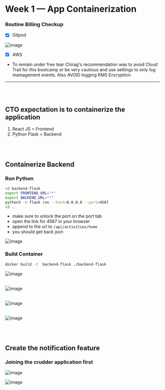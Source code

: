 # Week 1 — App Containerization


### Routine Billing Checkup

- [x] Gitpod



![image](https://user-images.githubusercontent.com/125198688/221349910-977c02df-cff6-4940-b262-0eb37a3b31f0.png)


- [x] AWS
* To remain under free tear Chirag's recommendation was to avoid Cloud Trail for this bootcamp or be very cautious and use settings to only log mamagement events. Also AVOID logging KMS Encryption.
******************************************************************

<br/>
<br/>

## CTO expectation is to containerize the application
1. React JS = Frontend
2. Python Flask = Backend

<br/>
<br/>

## Containerize Backend

### Run Python
```sh
cd backend-flask
export FRONTEND_URL="*"
export BACKEND_URL="*"
python3 -m flask run --host=0.0.0.0 --port=4567
cd ..
```

- make sure to unlock the port on the port tab
- open the link for 4567 in your browser
- append to the url to `/api/activities/home`
- you should get back json


![image](https://user-images.githubusercontent.com/125198688/219881172-c4cd3341-258e-4eba-a545-cc622963c932.png)

### Build Container

```sh
docker build -t  backend-flask ./backend-flask
```


![image](https://user-images.githubusercontent.com/125198688/219881638-75f2a70b-c36a-43c1-896e-61bdbd7dc21d.png)
<br/>
<br/>

![image](https://user-images.githubusercontent.com/125198688/219881658-90f0654b-d0a4-4dd1-acce-b4ca4441b7ce.png)
<br/>
<br/>

![image](https://user-images.githubusercontent.com/125198688/219881813-61b32281-f14a-4208-bdc7-2fa50dd5d1fa.png)
<br/>
<br/>

![image](https://user-images.githubusercontent.com/125198688/221353143-578caa75-3740-425f-ad34-600b28ff613d.png)

<br/>
<br/>

## Create the notification feature

### Joining the crudder application first

![image](https://user-images.githubusercontent.com/125198688/221366591-76f99aaa-4284-407b-8db7-8fd4c1bbf933.png)

![image](https://user-images.githubusercontent.com/125198688/221366676-95acc1aa-ef55-4ac7-8016-13f9b9a15c06.png)
